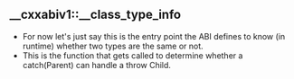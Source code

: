 __cxxabiv1::__class_type_info
-----------------------------

- For now let's just say this is the entry point the ABI defines to know (in runtime)
  whether two types are the same or not.
- This is the function that gets called to determine whether a catch(Parent) can handle a throw Child.
